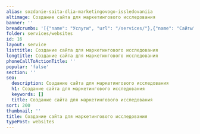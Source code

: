 ```yaml
---
alias: sozdanie-saita-dlia-marketingovogo-issledovaniia
altimage: Создание сайта для маркетингового исследования
banner: ''
breadcrumbs: '[{"name": "Услуги", "url": "/services/"},{"name": "Сайты", "url": "/services/websites/"}]'
folder: services/websites
id: 16
layout: service
listtitle: Создание сайта для маркетингового исследования
longtitle: Создание сайта для маркетингового исследования
phoneCallToActionTitle: ''
popular: 'false'
section: ''
seo:
  description: Создание сайта для маркетингового исследования
  h1: Создание сайта для маркетингового исследования
  keywords: []
  title: Создание сайта для маркетингового исследования
sort: 200
thumbnail: ''
title: Создание сайта для маркетингового исследования
typePost: websites
---
```

